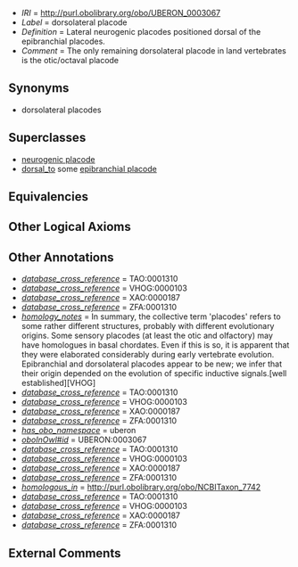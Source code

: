  * *IRI* = http://purl.obolibrary.org/obo/UBERON_0003067
 * *Label* = dorsolateral placode
 * *Definition* = Lateral neurogenic placodes positioned dorsal of the epibranchial placodes.
 * *Comment* = The only remaining dorsolateral placode in land vertebrates is the otic/octaval placode

## Synonyms

 * dorsolateral placodes

## Superclasses

 * [neurogenic placode](../../UBERON/55/UBERON_0009955.md)
 * [dorsal_to](../../BSPO/98/BSPO_0000098.md) some [epibranchial placode](../../UBERON/78/UBERON_0003078.md)

## Equivalencies


## Other Logical Axioms


## Other Annotations

 * *[database_cross_reference](../../ef/oboInOwl#hasDbXref.md)* = TAO:0001310
 * *[database_cross_reference](../../ef/oboInOwl#hasDbXref.md)* = VHOG:0000103
 * *[database_cross_reference](../../ef/oboInOwl#hasDbXref.md)* = XAO:0000187
 * *[database_cross_reference](../../ef/oboInOwl#hasDbXref.md)* = ZFA:0001310
 * *[homology_notes](../../UBPROP/03/UBPROP_0000003.md)* = In summary, the collective term 'placodes' refers to some rather different structures, probably with different evolutionary origins. Some sensory placodes (at least the otic and olfactory) may have homologues in basal chordates. Even if this is so, it is apparent that they were elaborated considerably during early vertebrate evolution. Epibranchial and dorsolateral placodes appear to be new; we infer that their origin depended on the evolution of specific inductive signals.[well established][VHOG]
 * *[database_cross_reference](../../ef/oboInOwl#hasDbXref.md)* = TAO:0001310
 * *[database_cross_reference](../../ef/oboInOwl#hasDbXref.md)* = VHOG:0000103
 * *[database_cross_reference](../../ef/oboInOwl#hasDbXref.md)* = XAO:0000187
 * *[database_cross_reference](../../ef/oboInOwl#hasDbXref.md)* = ZFA:0001310
 * *[has_obo_namespace](../../ce/oboInOwl#hasOBONamespace.md)* = uberon
 * *[oboInOwl#id](../../id/oboInOwl#id.md)* = UBERON:0003067
 * *[database_cross_reference](../../ef/oboInOwl#hasDbXref.md)* = TAO:0001310
 * *[database_cross_reference](../../ef/oboInOwl#hasDbXref.md)* = VHOG:0000103
 * *[database_cross_reference](../../ef/oboInOwl#hasDbXref.md)* = XAO:0000187
 * *[database_cross_reference](../../ef/oboInOwl#hasDbXref.md)* = ZFA:0001310
 * *[homologous_in](../../core#homologous/in/core#homologous_in.md)* = http://purl.obolibrary.org/obo/NCBITaxon_7742
 * *[database_cross_reference](../../ef/oboInOwl#hasDbXref.md)* = TAO:0001310
 * *[database_cross_reference](../../ef/oboInOwl#hasDbXref.md)* = VHOG:0000103
 * *[database_cross_reference](../../ef/oboInOwl#hasDbXref.md)* = XAO:0000187
 * *[database_cross_reference](../../ef/oboInOwl#hasDbXref.md)* = ZFA:0001310

## External Comments

